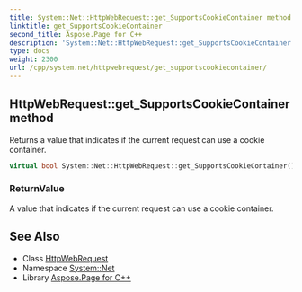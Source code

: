```yaml
---
title: System::Net::HttpWebRequest::get_SupportsCookieContainer method
linktitle: get_SupportsCookieContainer
second_title: Aspose.Page for C++
description: 'System::Net::HttpWebRequest::get_SupportsCookieContainer method. Returns a value that indicates if the current request can use a cookie container in C++.'
type: docs
weight: 2300
url: /cpp/system.net/httpwebrequest/get_supportscookiecontainer/
---
```

## HttpWebRequest::get_SupportsCookieContainer method


Returns a value that indicates if the current request can use a cookie container.

```cpp
virtual bool System::Net::HttpWebRequest::get_SupportsCookieContainer()
```


### ReturnValue

A value that indicates if the current request can use a cookie container.

## See Also

* Class [HttpWebRequest](../)
* Namespace [System::Net](../../)
* Library [Aspose.Page for C++](../../../)
